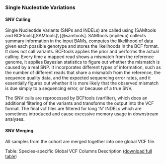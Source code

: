 ### Single Nucleotide Variations

#### SNV Calling

Single Nucleotide Variants (SNPs and INDELs) are called using [SAMtools and BCFtools][SAMtools]\ [@samtools]. SAMtools (mpileup) collects summary information in the input BAMs, computes the likelihood of data given each possible genotype and stores the likelihoods in the BCF format. It does not call variants. BCFtools applies the prior and performs the actual calling. Every time a mapped read shows a mismatch from the reference genome, it applies Bayesian statistics to figure out whether the mismatch is caused by a real SNP. It incorporates different types of information, such as the number of different reads that share a mismatch from the reference, the sequence quality data, and the expected sequencing error rates, and it essentially figures out whether it is more likely that the observed mismatch is due simply to a sequencing error, or because of a true SNV.

The SNV calls are reprocessed by BCFtools (varfilter), which does an additional filtering of the variants and transforms the output into the VCF format. The final vcf files are filtered for long 'N' INDELs which are sometimes introduced and cause excessive memory usage in downstream analyses.

#### SNV Merging

All samples from the cohort are merged together into one global VCF file.

Table: Species-specific Global VCF Columns Description ([download full table](HumanVCFformatDescriptor.tsv))

